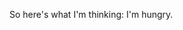 

   <!--
  title: How to eat food
  author: Brian J Brennan
  sandwich: grilled cheese & tomato
  tags: pizza,     taco  , burrito
  date: 2013-10-28
             -->


So here's what I'm thinking: I'm hungry.

<!-- should be ignored -->

<!--
this: too!
-->